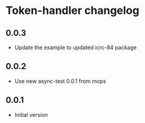 # Token-handler changelog

## 0.0.3

* Update the example to updated icrc-84 package

## 0.0.2

* Use new async-test 0.0.1 from mops

## 0.0.1

* Initial version
